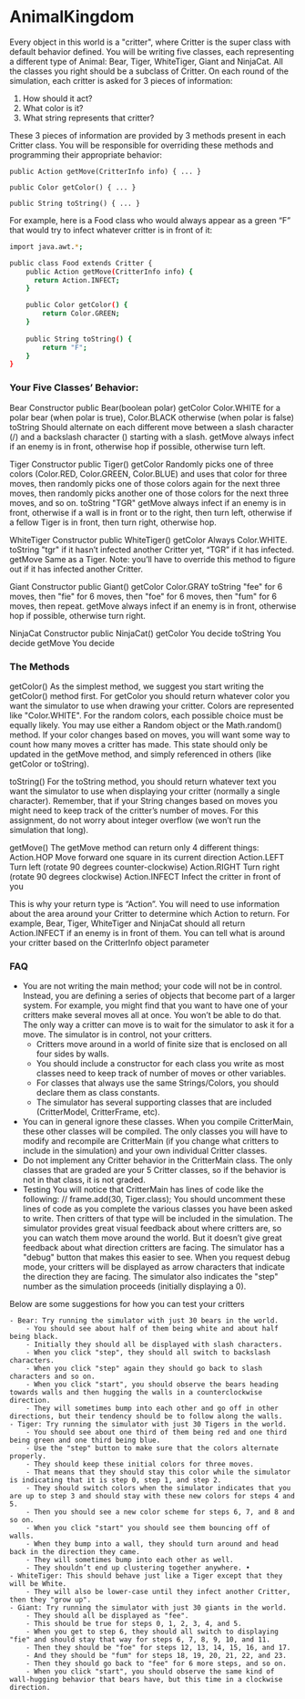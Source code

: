 # AnimalKingdom


Every object in this world is a "critter", where Critter is the super class with default behavior defined. 
You will be writing five classes, each representing a different type of Animal: Bear, Tiger, WhiteTiger, Giant and NinjaCat. 
All the classes you right should be a subclass of Critter. On each round of the simulation, each critter is asked for 3 pieces of information:

1. How should it act?
2. What color is it?
3. What string represents that critter?
   
These 3 pieces of information are provided by 3 methods present in each Critter class. You will be responsible for overriding these methods and programming their appropriate behavior:

`public Action getMove(CritterInfo info) { ... }`

`public Color getColor() { ... }`

`public String toString() { ... }`

For example, here is a Food class who would always appear as a green “F” that would try to infect whatever critter is in front of it:
```sh
import java.awt.*;

public class Food extends Critter { 
    public Action getMove(CritterInfo info) { 
      return Action.INFECT; 
    }

    public Color getColor() {
        return Color.GREEN;
    }
    
    public String toString() {
        return "F";
    }
}
```

### Your Five Classes’ Behavior:

Bear Constructor public Bear(boolean polar) getColor Color.WHITE for a polar bear (when polar is true), Color.BLACK otherwise (when polar is false) toString Should alternate on each different move between a slash character (/) and a backslash character () starting with a slash. getMove always infect if an enemy is in front, otherwise hop if possible, otherwise turn left.

Tiger Constructor public Tiger() getColor Randomly picks one of three colors (Color.RED, Color.GREEN, Color.BLUE) and uses that color for three moves, then randomly picks one of those colors again for the next three moves, then randomly picks another one of those colors for the next three moves, and so on. toString "TGR" getMove always infect if an enemy is in front, otherwise if a wall is in front or to the right, then turn left, otherwise if a fellow Tiger is in front, then turn right, otherwise hop.

WhiteTiger Constructor public WhiteTiger() getColor Always Color.WHITE. toString "tgr" if it hasn’t infected another Critter yet, “TGR” if it has infected. getMove Same as a Tiger. Note: you’ll have to override this method to figure out if it has infected another Critter.

Giant Constructor public Giant() getColor Color.GRAY toString "fee" for 6 moves, then "fie" for 6 moves, then "foe" for 6 moves, then "fum" for 6 moves, then repeat. getMove always infect if an enemy is in front, otherwise hop if possible, otherwise turn right.

NinjaCat Constructor public NinjaCat() getColor You decide toString You decide getMove You decide

### The Methods

getColor() As the simplest method, we suggest you start writing the getColor() method first. For getColor you should return whatever color you want the simulator to use when drawing your critter. Colors are represented like "Color.WHITE". For the random colors, each possible choice must be equally likely. You may use either a Random object or the Math.random() method. If your color changes based on moves, you will want some way to count how many moves a critter has made. This state should only be updated in the getMove method, and simply referenced in others (like getColor or toString).

toString() For the toString method, you should return whatever text you want the simulator to use when displaying your critter (normally a single character). Remember, that if your String changes based on moves you might need to keep track of the critter’s number of moves. For this assignment, do not worry about integer overflow (we won’t run the simulation that long).

getMove() The getMove method can return only 4 different things: Action.HOP Move forward one square in its current direction Action.LEFT Turn left (rotate 90 degrees counter-clockwise) Action.RIGHT Turn right (rotate 90 degrees clockwise) Action.INFECT Infect the critter in front of you

This is why your return type is “Action”. You will need to use information about the area around your Critter to determine 
which Action to return. 
For example, Bear, Tiger, WhiteTiger and NinjaCat should all return Action.INFECT if an enemy is in front of them. 
You can tell what is around your critter based on the CritterInfo object parameter

### FAQ
- You are not writing the main method; your code will not be in control. 
  Instead, you are defining a series of objects that become part of a larger system. 
  For example, you might find that you want to have one of your critters make several moves all at once. 
  You won’t be able to do that. The only way a critter can move is to wait for the simulator to ask it for a move. 
  The simulator is in control, not your critters.
    - Critters move around in a world of finite size that is enclosed on all four sides by walls.
    - You should include a constructor for each class you write as most classes need to keep track of number of moves or other variables. 
    - For classes that always use the same Strings/Colors, you should declare them as class constants. 
    - The simulator has several supporting classes that are included (CritterModel, CritterFrame, etc). 
- You can in general ignore these classes. When you compile CritterMain, these other classes will be compiled. 
  The only classes you will have to modify and recompile are CritterMain (if you change what critters to include in the simulation) 
  and your own individual Critter classes.
- Do not implement any Critter behavior in the CritterMain class. 
  The only classes that are graded are your 5 Critter classes, so if the behavior is not in that class, it is not graded.
- Testing You will notice that CritterMain has lines of code like the following: // frame.add(30, Tiger.class); You should uncomment these lines of code as you complete the various classes you have been asked to write. Then critters of that type will be included in the simulation. The simulator provides great visual feedback about where critters are, so you can watch them move around the world. But it doesn’t give great feedback about what direction critters are facing. The simulator has a "debug" button that makes this easier to see. When you request debug mode, your critters will be displayed as arrow characters that indicate the direction they are facing. The simulator also indicates the "step" number as the simulation proceeds (initially displaying a 0).

Below are some suggestions for how you can test your critters

    - Bear: Try running the simulator with just 30 bears in the world. 
        - You should see about half of them being white and about half being black. 
        - Initially they should all be displayed with slash characters. 
        - When you click "step", they should all switch to backslash characters. 
        - When you click "step" again they should go back to slash characters and so on. 
        - When you click "start", you should observe the bears heading towards walls and then hugging the walls in a counterclockwise direction. 
        - They will sometimes bump into each other and go off in other directions, but their tendency should be to follow along the walls. 
    - Tiger: Try running the simulator with just 30 Tigers in the world. 
        - You should see about one third of them being red and one third being green and one third being blue. 
        - Use the "step" button to make sure that the colors alternate properly. 
        - They should keep these initial colors for three moves.
        - That means that they should stay this color while the simulator is indicating that it is step 0, step 1, and step 2. 
        - They should switch colors when the simulator indicates that you are up to step 3 and should stay with these new colors for steps 4 and 5. 
        - Then you should see a new color scheme for steps 6, 7, and 8 and so on.
        - When you click "start" you should see them bouncing off of walls. 
        - When they bump into a wall, they should turn around and head back in the direction they came. 
        - They will sometimes bump into each other as well. 
        - They shouldn’t end up clustering together anywhere. • 
    - WhiteTiger: This should behave just like a Tiger except that they will be White. 
        - They will also be lower-case until they infect another Critter, then they "grow up". 
    - Giant: Try running the simulator with just 30 giants in the world. 
        - They should all be displayed as "fee". 
        - This should be true for steps 0, 1, 2, 3, 4, and 5. 
        - When you get to step 6, they should all switch to displaying "fie" and should stay that way for steps 6, 7, 8, 9, 10, and 11. 
        - Then they should be "foe" for steps 12, 13, 14, 15, 16, and 17.
        - And they should be "fum" for steps 18, 19, 20, 21, 22, and 23.
        - Then they should go back to "fee" for 6 more steps, and so on. 
        - When you click "start", you should observe the same kind of wall-hugging behavior that bears have, but this time in a clockwise direction.
